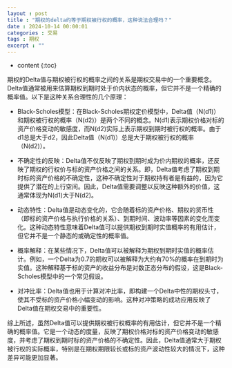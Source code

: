 ```yaml
---
layout : post
title : "期权的delta约等于期权被行权的概率，这种说法合理吗？"
date : 2024-10-14 00:00:01
categories : 交易
tags : 期权
excerpt : ""
---
```


* content
{:toc}


期权的Delta值与期权被行权的概率之间的关系是期权交易中的一个重要概念。Delta值通常被用来估算期权到期时处于价内状态的概率，但它并不是一个精确的概率值。以下是这种关系合理性的几个原理：
* Black-Scholes模型：在Black-Scholes期权定价模型中，Delta值（N(d1)）和期权被行权的概率（N(d2)）是两个不同的概念。N(d1)表示期权价格对标的资产价格变动的敏感度，而N(d2)实际上表示期权到期时被行权的概率。由于d1总是大于d2，因此Delta值（N(d1)）总是大于期权被行权的概率（N(d2)）。

* 不确定性的反映：Delta值不仅反映了期权到期时成为价内期权的概率，还反映了期权的行权价与标的资产价格之间的关系。即，Delta值考虑了期权到期时标的资产价格的不确定性，这种不确定性对于期权持有者是有益的，因为它提供了潜在的上行空间。因此，Delta值需要调整以反映这种额外的价值，这通常体现为N(d1)大于N(d2)。

* 动态特性：Delta值是动态变化的，它会随着标的资产价格、期权的货币性（即标的资产价格与执行价格的关系）、到期时间、波动率等因素的变化而变化。这种动态特性意味着Delta值可以提供期权到期时实值概率的有用估计，但它并不是一个静态的或确定性的概率值。

* 概率解释：在某些情况下，Delta值可以被解释为期权到期时实值的概率估计。例如，一个Delta为0.7的期权可以被解释为大约有70%的概率在到期时为实值。这种解释基于标的资产的收益分布是对数正态分布的假设，这是Black-Scholes模型中的一个常见假设。

* 对冲比率：Delta值也用于计算对冲比率，即构建一个Delta中性的期权头寸，使其不受标的资产价格小幅变动的影响。这种对冲策略的成功应用反映了Delta值在期权交易中的重要性。

综上所述，虽然Delta值可以提供期权被行权概率的有用估计，但它并不是一个精确的概率值。它是一个动态的度量，反映了期权价格对标的资产价格变动的敏感度，并考虑了期权到期时标的资产价格的不确定性。因此，Delta值通常大于期权被行权的实际概率，特别是在期权期限较长或标的资产波动性较大的情况下，这种差异可能更加显著。


